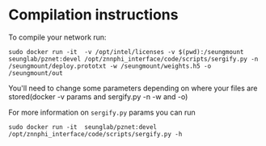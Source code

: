 # Compilation instructions
To compile your network run:

```sudo docker run -it  -v /opt/intel/licenses -v $(pwd):/seungmount  seunglab/pznet:devel /opt/znnphi_interface/code/scripts/sergify.py -n /seungmount/deploy.prototxt -w /seungmount/weights.h5 -o /seungmount/out```

You'll need to change some parameters depending on where your files are stored(docker -v params and sergify.py -n -w and -o)

For more information on `sergify.py` params you can run 

```sudo docker run -it  seunglab/pznet:devel /opt/znnphi_interface/code/scripts/sergify.py -h```
